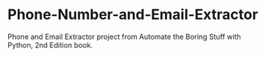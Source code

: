 # Phone-Number-and-Email-Extractor
Phone and Email Extractor project from Automate the Boring Stuff with Python, 2nd Edition book.
